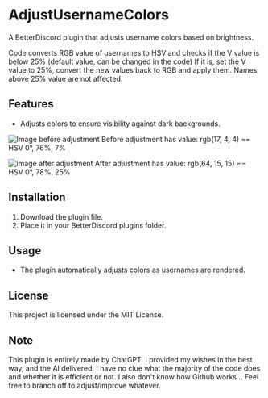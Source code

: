 # AdjustUsernameColors

A BetterDiscord plugin that adjusts username colors based on brightness.

Code converts RGB value of usernames to HSV and checks if the V value is below 25% (default value, can be changed in the code)
If it is, set the V value to 25%, convert the new values back to RGB and apply them.
Names above 25% value are not affected.
## Features
- Adjusts colors to ensure visibility against dark backgrounds.

![Image before adjustment](https://github.com/user-attachments/assets/1b0ebce3-efb5-4f44-b7dc-d93abaf757b4)
Before adjustment has value: rgb(17, 4, 4) == HSV 0°, 76%, 7%

![image after adjustment](https://github.com/user-attachments/assets/5977f844-0c56-41c3-be59-eadf2fe15722)
After adjustment has value: rgb(64, 15, 15) == HSV 0°, 78%, 25%

## Installation
1. Download the plugin file.
2. Place it in your BetterDiscord plugins folder.

## Usage
- The plugin automatically adjusts colors as usernames are rendered.

## License
This project is licensed under the MIT License.

## Note
This plugin is entirely made by ChatGPT. I provided my wishes in the best way, and the AI delivered. 
I have no clue what the majority of the code does and whether it is efficient or not. I also don't know how Github works...
Feel free to branch off to adjust/improve whatever.
